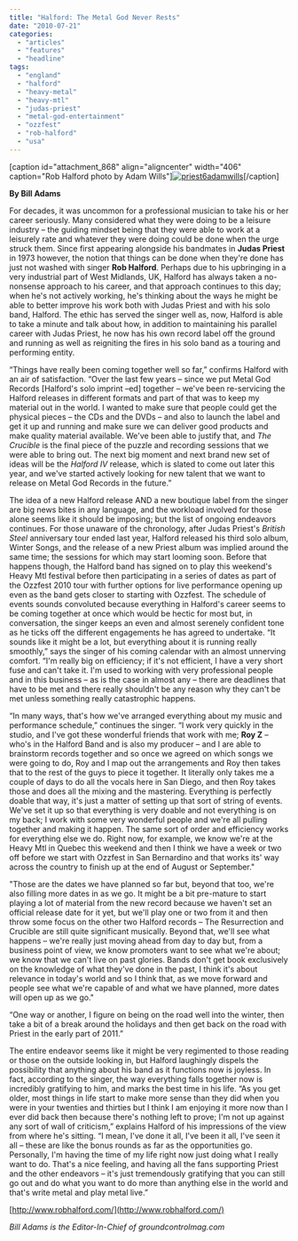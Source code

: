 ```yaml
---
title: "Halford: The Metal God Never Rests"
date: "2010-07-21"
categories: 
  - "articles"
  - "features"
  - "headline"
tags: 
  - "england"
  - "halford"
  - "heavy-metal"
  - "heavy-mtl"
  - "judas-priest"
  - "metal-god-entertainment"
  - "ozzfest"
  - "rob-halford"
  - "usa"
---
```


\[caption id="attachment\_868" align="aligncenter" width="406" caption="Rob Halford photo by Adam Wills"\][![](http://www.hellbound.ca/wp-content/uploads/2009/07/priest6adamwills1.jpg "priest6adamwills")](http://www.hellbound.ca/wp-content/uploads/2009/07/priest6adamwills1.jpg)\[/caption\]

**By Bill Adams**

For decades, it was uncommon for a professional musician to take his or her career seriously. Many considered what they were doing to be a leisure industry – the guiding mindset being that they were able to work at a leisurely rate and whatever they were doing could be done when the urge struck them. Since first appearing alongside his bandmates in **Judas Priest** in 1973 however, the notion that things can be done when they're done has just not washed with singer **Rob Halford**. Perhaps due to his upbringing in a very industrial part of West Midlands, UK, Halford has always taken a no-nonsense approach to his career, and that approach continues to this day; when he's not actively working, he's thinking about the ways he might be able to better improve his work both with Judas Priest and with his solo band, Halford. The ethic has served the singer well as, now, Halford is able to take a minute and talk about how, in addition to maintaining his parallel career with Judas Priest, he now has his own record label off the ground and running as well as reigniting the fires in his solo band as a touring and performing entity.

“Things have really been coming together well so far,” confirms Halford with an air of satisfaction. “Over the last few years – since we put Metal God Records \[Halford's solo imprint –ed\] together – we've been re-servicing the Halford releases in different formats and part of that was to keep my material out in the world. I wanted to make sure that people could get the physical pieces – the CDs and the DVDs – and also to launch the label and get it up and running and make sure we can deliver good products and make quality material available. We've been able to justify that, and _The Crucible_ is the final piece of the puzzle and recording sessions that we were able to bring out. The next big moment and next brand new set of ideas will be the _Halford IV_ release, which is slated to come out later this year, and we've started actively looking for new talent that we want to release on Metal God Records in the future.”

The idea of a new Halford release AND a new boutique label from the singer are big news bites in any language, and the workload involved for those alone seems like it should be imposing; but the list of ongoing endeavors continues. For those unaware of the chronology, after Judas Priest's _British_ _Steel_ anniversary tour ended last year, Halford released his third solo album, Winter Songs, and the release of a new Priest album was implied around the same time; the sessions for which may start looming soon. Before that happens though, the Halford band has signed on to play this weekend's Heavy Mtl festival before then participating in a series of dates as part of the Ozzfest 2010 tour with further options for live performance opening up even as the band gets closer to starting with Ozzfest. The schedule of events sounds convoluted because everything in Halford's career seems to be coming together at once which would be hectic for most but, in conversation, the singer keeps an even and almost serenely confident tone as he ticks off the different engagements he has agreed to undertake. “It sounds like it might be a lot, but everything about it is running really smoothly,” says the singer of his coming calendar with an almost unnerving comfort. “I'm really big on efficiency; if it's not efficient, I have a very short fuse and can't take it. I'm used to working with very professional people and in this business – as is the case in almost any – there are deadlines that have to be met and there really shouldn't be any reason why they can't be met unless something really catastrophic happens.

“In many ways, that's how we've arranged everything about my music and performance schedule,” continues the singer. “I work very quickly in the studio, and I've got these wonderful friends that work with me; **Roy Z** – who's in the Halford Band and is also my producer – and I are able to brainstorm records together and so once we agreed on which songs we were going to do, Roy and I map out the arrangements and Roy then takes that to the rest of the guys to piece it together. It literally only takes me a couple of days to do all the vocals here in San Diego, and then Roy takes those and does all the mixing and the mastering. Everything is perfectly doable that way, it's just a matter of setting up that sort of string of events. We've set it up so that everything is very doable and not everything is on my back; I work with some very wonderful people and we're all pulling together and making it happen. The same sort of order and efficiency works for everything else we do. Right now, for example, we know we're at the Heavy Mtl in Quebec this weekend and then I think we have a week or two off before we start with Ozzfest in San Bernardino and that works its' way across the country to finish up at the end of August or September."

"Those are the dates we have planned so far but, beyond that too, we're also filling more dates in as we go. It might be a bit pre-mature to start playing a lot of material from the new record because we haven't set an official release date for it yet, but we'll play one or two from it and then throw some focus on the other two Halford records – The Resurrection and Crucible are still quite significant musically. Beyond that, we'll see what happens – we're really just moving ahead from day to day but, from a business point of view, we know promoters want to see what we're about; we know that we can't live on past glories. Bands don't get book exclusively on the knowledge of what they've done in the past, I think it's about relevance in today's world and so I think that, as we move forward and people see what we're capable of and what we have planned, more dates will open up as we go."

“One way or another, I figure on being on the road well into the winter, then take a bit of a break around the holidays and then get back on the road with Priest in the early part of 2011.”

The entire endeavor seems like it might be very regimented to those reading or those on the outside looking in, but Halford laughingly dispels the possibility that anything about his band as it functions now is joyless. In fact, according to the singer, the way everything falls together now is incredibly gratifying to him, and marks the best time in his life. “As you get older, most things in life start to make more sense than they did when you were in your twenties and thirties but I think I am enjoying it more now than I ever did back then because there's nothing left to prove; I'm not up against any sort of wall of criticism,” explains Halford of his impressions of the view from where he's sitting. “I mean, I've done it all, I've been it all, I've seen it all – these are like the bonus rounds as far as the opportunities go. Personally, I'm having the time of my life right now just doing what I really want to do. That's a nice feeling, and having all the fans supporting Priest and the other endeavors – it's just tremendously gratifying that you can still go out and do what you want to do more than anything else in the world and that's write metal and play metal live.”

[http://www.robhalford.com/](http://www.robhalford.com/)

_Bill Adams is the Editor-In-Chief of groundcontrolmag.com_
